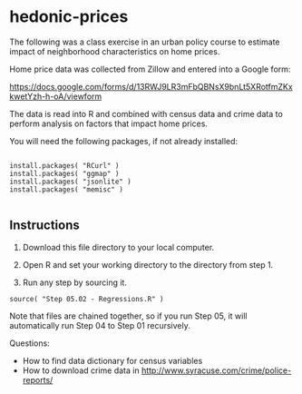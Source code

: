 # hedonic-prices

The following was a class exercise in an urban policy course to estimate impact of neighborhood characteristics on home prices.

Home price data was collected from Zillow and entered into a Google form:

https://docs.google.com/forms/d/13RWJ9LR3mFbQBNsX9bnLt5XRotfmZKxkwetYzh-h-oA/viewform

The data is read into R and combined with census data and crime data to perform analysis on factors that impact home prices.


You will need the following packages, if not already installed:

~~~{r}

install.packages( "RCurl" )
install.packages( "ggmap" )
install.packages( "jsonlite" )
install.packages( "memisc" )


~~~


## Instructions

1. Download this file directory to your local computer.

2. Open R and set your working directory to the directory from step 1.

3. Run any step by sourcing it.

~~~{r}
source( "Step 05.02 - Regressions.R" )
~~~

Note that files are chained together, so if you run Step 05, it will automatically run Step 04 to Step 01 recursively.

Questions:
* How to find data dictionary for census variables
* How to download crime data in http://www.syracuse.com/crime/police-reports/

